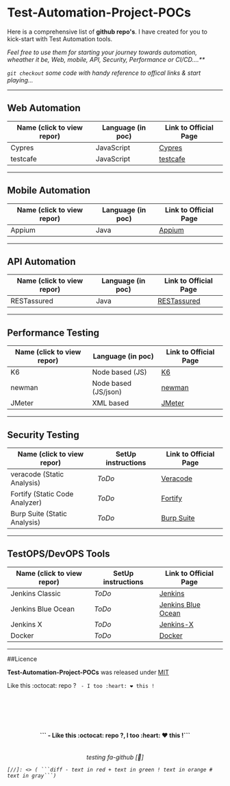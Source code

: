 # **Test-Automation-Project-POCs**

Here is a comprehensive list of **github repo's**. I have created for you to kick-start with Test Automation tools.
 
 _Feel free to use them for starting your journey towards automation, wheather it be, Web, mobile, API, Security, Performance or CI/CD....**_

_`git checkout` some code with handy reference to offical links & start playing..._

---
## **Web Automation**


| **Name (click to view repor)**		| **Language (in poc)**	| **Link to Official Page** | 
|---------------------------------------|-----------------------|---------------------------|
|Cypres   								| JavaScript		 	| [Cypres]					|
|testcafe   							| JavaScript		 	| [testcafe]				|

---

## **Mobile Automation**

| **Name (click to view repor)**		| **Language (in poc)**	| **Link to Official Page** | 
|---------------------------------------|-----------------------|---------------------------|
|Appium   								| Java		 			| [Appium]					|

---

## **API Automation**

| **Name (click to view repor)**		| **Language (in poc)**	| **Link to Official Page** | 
|---------------------------------------|-----------------------|---------------------------|
|RESTassured   							| Java					| [RESTassured]				|


---

## **Performance Testing**

| **Name (click to view repor)**		| **Language (in poc)**	| **Link to Official Page** | 
|---------------------------------------|-----------------------|---------------------------|
|K6   									| Node based (JS)		| [K6]						|
|newman   								| Node based (JS/json)	| [newman]					|
|JMeter   								| XML based 		 	| [JMeter]					|

---

## **Security Testing**

| **Name (click to view repor)**		| **SetUp instructions**| **Link to Official Page** | 
|---------------------------------------|-----------------------|---------------------------|
| veracode (Static Analysis)			| _ToDo_				| [Veracode]				|
| Fortify (Static Code Analyzer)		| _ToDo_				| [Fortify]					|
| Burp Suite (Static Analysis)			| _ToDo_				| [Burp Suite]				|


---

## **TestOPS/DevOPS Tools**

| **Name (click to view repor)**		| **SetUp instructions**	| **Link to Official Page** | 
|---------------------------------------|---------------------------|---------------------------|
|Jenkins Classic  						| _ToDo_ 		 			| [Jenkins] 				|
|Jenkins Blue Ocean 					| _ToDo_ 		 			| [Jenkins Blue Ocean] 		|
|Jenkins X								| _ToDo_ 		 			| [Jenkins-X] 				|
|Docker			  						| _ToDo_ 		 			| [Docker] 					|

---

##Licence

**Test-Automation-Project-POCs** was released under [MIT](LICENSE)

Like this :octocat: repo ? ``` - I too :heart: ❤️ this !```

<p align="center"><br><br><br><br><br>
  <b> ``` - Like this :octocat: repo ?, I too :heart: ❤️ this !```</b>
  <br><br><br>
	<i>testing fa-github [&#xf09b;] <i>
</p>




[//]: # (These are reference links used in the body of this note and get stripped out when the markdown processor does its job. There is no need to format nicely because it shouldn't be seen. Thanks SO - http://stackoverflow.com/questions/4823468/store-comments-in-markdown-syntax)

[//]: <> ( ALL official links are here)
   
[//]: <> (Web)
   [Cypres]: <https://www.cypress.io/>
   [Testcafe]: <https://devexpress.github.io/testcafe/>

[//]: <> (Mobile)
   [Appium]: <http://appium.io/>

[//]: <> (API)
   [RESTassured]: <https://github.com/rest-assured/rest-assured/wiki>
   [Postman]: <https://learning.postman.com/docs/postman/launching-postman/introduction/>

[//]: <> (Performance)
   [K6]: <https://k6.io/>
   [newman]: <https://github.com/postmanlabs/newman>
   [JMeter]: <https://jmeter.apache.org/>

[//]: <> (Security)
   [Fortify]: <https://www.microfocus.com/en-us/products/static-code-analysis-sast/overview>
   [Veracode]: <https://www.veracode.com/products/binary-static-analysis-sast>
   [Burp Suite]: https://portswigger.net/burp/vulnerability-scanner>

[//]: <> (DevOPS)
   [Jenkins]: <https://jenkins.io/>
   [Jenkins Blue Ocean]: <https://jenkins.io/projects/blueocean/>
   [Jenkins-X]: <https://jenkins-x.io/>
   [Docker]: <https://www.docker.com/>


[//]: <> (Other- ToDo)
   [GitOps]: <https://www.cloudbees.com/gitops/what-is-gitops>
   [Kubernetes (K8s)]: <https://kubernetes.io/>
   [README-gitLab]: <https://about.gitlab.com/handbook/engineering/ux/technical-writing/markdown-guide/>


    [//]: <> ( ```diff - text in red + text in green ! text in orange # text in gray```)
   
[//]: <> ( remove \ from below)
[//]: <> (- ![#f03c15]\(https://placehold.it/15/f03c15/000000?text=+\) `#f03c15`)